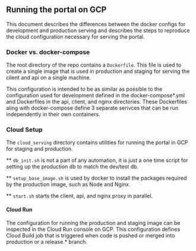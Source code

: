 ## Running the portal on GCP

This document describes the differences between the docker configs for development and production serving and describes the steps to reproduce the cloud configuration necessary for serving the portal.

### Docker vs. docker-compose
The root directory of the repo contains a `Dockerfile`. This file is used to create a single image that is used in production and staging for serving the client and api on a single machine. 

This configuration is intended to be as similar as possible to the configuration used for development defined in the docker-compose*.yml and Dockerfiles in the api, client, and nginx directories. These Dockerfiles aling with docker-compose define 3 separate serivces that can be run independently in their own containers.

### Cloud Setup

The `cloud_serving` directory contains utilities for running the portal in GCP for staging and production. 

**  `db_init.sh` is not a part of any automation, it is just a one time script for setting up the production db to match the dev/test db.

** `setup_base_image.sh` is used by docker to install the packages required by the production image, such as Node and Nginx.

** `start.sh` starts the client, api, and nginx proxy in parallel.

#### Cloud Run
The configuration for running the production and staging image can be inspected in the Cloud Run console on GCP. This configuration defines Cloud Build job that is triggered when code is pushed or merged into production or a release.* branch.

